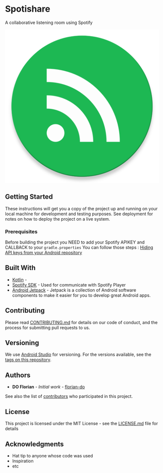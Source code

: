# Spotishare
A collaborative listening room using Spotify

![alt text](https://github.com/florian-do/Spotishare/blob/master/app/src/main/ic_launcher-web.png)

## Getting Started

These instructions will get you a copy of the project up and running on your local machine for development and testing purposes. See deployment for notes on how to deploy the project on a live system.

### Prerequisites

Before building the project you NEED to add your Spotify APIKEY and CALLBACK to your `gradle.properties`
You can follow those steps : [Hiding API keys from your Android repository](https://medium.com/code-better/hiding-api-keys-from-your-android-repository-b23f5598b906)

## Built With

* [Kotlin](https://kotlinlang.org/) - 
* [Spotify SDK](https://developer.spotify.com/documentation/) - Used for communicate with Spotify Player
* [Android Jetpack](https://developer.android.com/jetpack/) - Jetpack is a collection of Android software components to make it easier for you to develop great Android apps.

## Contributing

Please read [CONTRIBUTING.md](https://gist.github.com/PurpleBooth/b24679402957c63ec426) for details on our code of conduct, and the process for submitting pull requests to us.

## Versioning

We use [Android Studio](http://semver.org/) for versioning. For the versions available, see the [tags on this repository](https://github.com/your/project/tags). 

## Authors

* **DO Florian** - *Initial work* - [florian-do](https://github.com/florian-do)

See also the list of [contributors](https://github.com/your/project/contributors) who participated in this project.

## License

This project is licensed under the MIT License - see the [LICENSE.md](LICENSE.md) file for details

## Acknowledgments

* Hat tip to anyone whose code was used
* Inspiration
* etc
